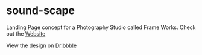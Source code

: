 # sound-scape

Landing Page concept for a Photography Studio called Frame Works. Check out the [Website](https://sound-scape-landing-page.netlify.app/)

View the design on [Dribbble](https://dribbble.com/shots/21266141-Text-Overlay-Landing-Page-Music-Concert)
